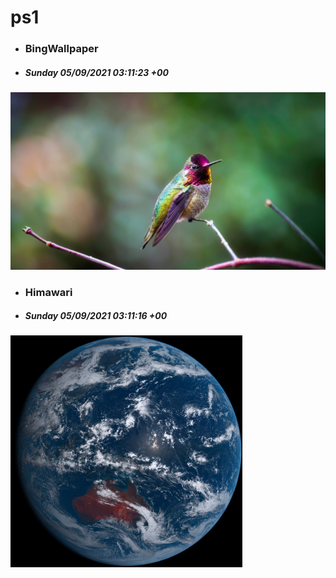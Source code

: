 # ps1

- ### BingWallpaper
- ##### Sunday 05/09/2021 03:11:23 +00
<img src="BingWallpaper/latest.jpg" width="700" height="auto" title="👉  BingWallpaper  👈">


- ### Himawari 
- ##### Sunday 05/09/2021 03:11:16 +00
<img src="Himawari/latest.jpg" width="auto" height="371" title="👉  Himawari  👈">






